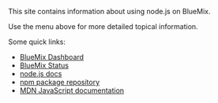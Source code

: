 <!-- Licensed under the Apache License. See footer for details. -->

This site contains information about using node.js on BlueMix.

Use the menu above for more detailed topical information.

Some quick links:

* [BlueMix Dashboard](https://ace.ng.bluemix.net/)
* [BlueMix Status](http://estado.ng.bluemix.net/)
* [node.js docs](http://nodejs.org/api/)
* [npm package repository](https://www.npmjs.org/)
* [MDN JavaScript documentation](https://developer.mozilla.org/en-US/docs/Web/JavaScript)

<!--
#===============================================================================
# Copyright IBM Corp. 2014
#
# Licensed under the Apache License, Version 2.0 (the "License");
# you may not use this file except in compliance with the License.
# You may obtain a copy of the License at
#
#    http://www.apache.org/licenses/LICENSE-2.0
#
# Unless required by applicable law or agreed to in writing, software
# distributed under the License is distributed on an "AS IS" BASIS,
# WITHOUT WARRANTIES OR CONDITIONS OF ANY KIND, either express or implied.
# See the License for the specific language governing permissions and
# limitations under the License.
#===============================================================================
-->